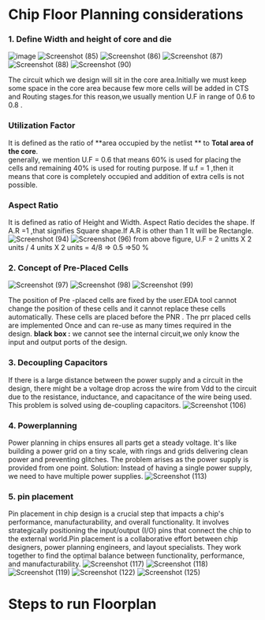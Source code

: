 #  Chip Floor Planning considerations
### 1. Define Width and height of core and die 
![image](https://github.com/Sairamvanam/-NASSCOM-VSD-SoC-Design-Program/assets/163321291/66ba399f-a413-43fc-82e7-2d9330e032e2)
![Screenshot (85)](https://github.com/Sairamvanam/-NASSCOM-VSD-SoC-Design-Program/assets/163321291/f39ef017-9a36-473e-b7a8-49e198ff7901)
![Screenshot (86)](https://github.com/Sairamvanam/-NASSCOM-VSD-SoC-Design-Program/assets/163321291/c00e85f7-eb31-4d34-9810-d0ebb3590160)
![Screenshot (87)](https://github.com/Sairamvanam/-NASSCOM-VSD-SoC-Design-Program/assets/163321291/7a37cc23-bb68-437a-99a7-e29a8e4188f5)
![Screenshot (88)](https://github.com/Sairamvanam/-NASSCOM-VSD-SoC-Design-Program/assets/163321291/394e0cc9-c540-4022-99f2-5f7fd49dede1)
![Screenshot (90)](https://github.com/Sairamvanam/-NASSCOM-VSD-SoC-Design-Program/assets/163321291/7e415b9c-cb69-49b3-a019-5231b44992ab)

The circuit which we design will sit in the core area.Initially we must keep some space in the core area because few more cells will be added in CTS and Routing stages.for this reason,we usually mention U.F in range of 0.6 to 0.8 .
### Utilization Factor
It is defined as the ratio of **area occupied by the netlist ** to **Total area of the core**.   
generally, we mention U.F = 0.6 that means  60% is used for placing the cells and remaining 40% is used for routing purpose.
If u.f = 1 ,then it means that core is completely occupied and addition of extra cells is not possible.
### Aspect Ratio
It is defined as ratio of Height and Width.
Aspect Ratio decides the shape. If A.R =1 ,that signifies Square shape.If A.R is other than 1 It will be Rectangle.
![Screenshot (94)](https://github.com/Sairamvanam/-NASSCOM-VSD-SoC-Design-Program/assets/163321291/b3821c1f-3d50-4eec-8621-1a354e0659e4)
![Screenshot (96)](https://github.com/Sairamvanam/-NASSCOM-VSD-SoC-Design-Program/assets/163321291/41834b1a-b766-4258-bf53-d7d3d2f17340)
from above figure,
U.F = 2 unitts X 2 units / 4 units X 2 units 
    = 4/8 => 0.5 
    =>50 %

### 2. Concept of Pre-Placed Cells
![Screenshot (97)](https://github.com/Sairamvanam/-NASSCOM-VSD-SoC-Design-Program/assets/163321291/c2c90a2f-4640-423b-8b13-43578573cfe4)
![Screenshot (98)](https://github.com/Sairamvanam/-NASSCOM-VSD-SoC-Design-Program/assets/163321291/000beb37-dda0-42ed-b552-a0473bfecc3a)
![Screenshot (99)](https://github.com/Sairamvanam/-NASSCOM-VSD-SoC-Design-Program/assets/163321291/aa87324c-4712-402f-8af3-6e39c7456f45)

The position of Pre -placed cells are fixed by the user.EDA tool cannot change the position of these cells and it cannot replace these cells automatically. These cells are placed before the PNR .
The prr placed cells are implemented Once and can re-use as many times required in the design.
**black box :** we cannot see the internal circuit,we only know the input and output ports of the design.
### 3. Decoupling Capacitors
If there is a large distance between the power supply and a circuit in the design, there might be a voltage drop across the wire from Vdd to the circuit due to the resistance, inductance, and capacitance of the wire being used. This problem is solved using de-coupling capacitors.
![Screenshot (106)](https://github.com/Sairamvanam/-NASSCOM-VSD-SoC-Design-Program/assets/163321291/adefb33a-b3d9-419b-be20-a678d6cdd0dd)

### 4. Powerplanning
Power planning in chips ensures all parts get a steady voltage. It's like building a power grid on a tiny scale, with rings and grids delivering clean power and preventing glitches.
The problem arises as the power supply is provided from one point.
Solution:
Instead of having a single power supply, we need to have multiple power supplies.
![Screenshot (113)](https://github.com/Sairamvanam/-NASSCOM-VSD-SoC-Design-Program/assets/163321291/111780a6-fe9c-4271-9c7b-9fd4a559d5c2)

### 5. pin placement
Pin placement in chip design is a crucial step that impacts a chip's performance, manufacturability, and overall functionality. It involves strategically positioning the input/output (I/O) pins that connect the chip to the external world.Pin placement is a collaborative effort between chip designers, power planning engineers, and layout specialists. They work together to find the optimal balance between functionality, performance, and manufacturability.
![Screenshot (117)](https://github.com/Sairamvanam/-NASSCOM-VSD-SoC-Design-Program/assets/163321291/773d8bd8-cd33-43b1-bbaa-7dbadc5e5356)
![Screenshot (118)](https://github.com/Sairamvanam/-NASSCOM-VSD-SoC-Design-Program/assets/163321291/d89d3191-d02b-4dff-ab56-69a177eeca11)
![Screenshot (119)](https://github.com/Sairamvanam/-NASSCOM-VSD-SoC-Design-Program/assets/163321291/46234b67-08e9-4ccf-90c4-2dd86f308abe)
![Screenshot (122)](https://github.com/Sairamvanam/-NASSCOM-VSD-SoC-Design-Program/assets/163321291/2bbdd3cf-eb12-4db8-8c16-5376f248c9f5)
![Screenshot (125)](https://github.com/Sairamvanam/-NASSCOM-VSD-SoC-Design-Program/assets/163321291/a9c9f41c-35aa-482b-a626-1cee2808df13)

# Steps to run Floorplan 

